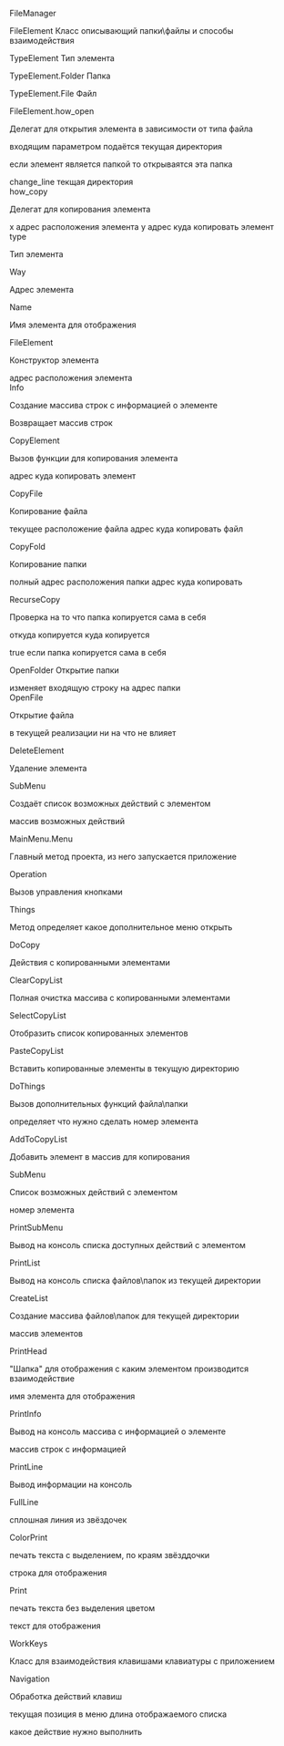 ﻿<?xml version="1.0"?>

<doc>

<assembly>

<name>FileManager</name>

</assembly>

<members>

<member name="T:FileManager.FileElement">

<summary>

FileElement Класс описывающий папки\файлы и способы взаимодействия

</summary>

</member>

<member name="T:FileManager.FileElement.TypeElement">

<summary>

TypeElement Тип элемента

</summary>

</member>

<member name="F:FileManager.FileElement.TypeElement.Folder">

<summary>

TypeElement.Folder Папка

</summary>

</member>

<member name="F:FileManager.FileElement.TypeElement.File">

<summary>

TypeElement.File Файл

</summary>

</member>

<member name="T:FileManager.FileElement.how\_open">

<summary>
FileElement.how_open

Делегат для открытия элемента в зависимости от типа файла

входящим параметром подаётся текущая директория

если элемент является папкой то открываятся эта папка

</summary>

<param name="change\_line">change_line текщая директория</param>

</member>

<member name="T:FileManager.FileElement.how\_copy">

<summary>
how_copy

Делегат для копирования элемента

</summary>

<param name="x">x адрес расположения элемента</param>

<param name="y">y адрес куда копировать элемент</param>

</member>

<member name="P:FileManager.FileElement.type">

<summary>
type

Тип элемента

</summary>

</member>

<member name="P:FileManager.FileElement.Way">

<summary>
Way

Адрес элемента

</summary>

</member>

<member name="P:FileManager.FileElement.Name">

<summary>
Name

Имя элемента для отображения

</summary>

</member>

<member name="M:FileManager.FileElement.#ctor(System.String)">

<summary>
FileElement

Конструктор элемента

</summary>

<param name="path">адрес расположения элемента</param>

</member>

<member name="M:FileManager.FileElement.Info">

<summary>
Info

Создание массива строк с информацией о элементе

</summary>

<returns>Возвращает массив строк</returns>

</member>

<member name="M:FileManager.FileElement.CopyElement(System.String)">

<summary>

CopyElement

Вызов функции для копирования элемента

</summary>

<param name="new\_way">адрес куда копировать элемент</param>

</member>

<member name="M:FileManager.FileElement.CopyFile(System.String,System.String)">

<summary>

CopyFile

Копирование файла

</summary>

<param name="old\_way">текущее расположение файла</param>

<param name="new\_way">адрес куда копировать файл</param>

</member>

<member name="M:FileManager.FileElement.CopyFold(System.String,System.String)">

<summary>

CopyFold

Копирование папки

</summary>

<param name="startdir">полный адрес расположения папки</param>

<param name="newdir">адрес куда копировать</param>

</member>

<member name="M:FileManager.FileElement.RecurseCopy(System.String,System.String)">

<summary>

RecurseCopy

Проверка на то что папка копируется сама в себя

</summary>

<param name="start">откуда копируется</param>

<param name="end">куда копируется</param>

<returns>true  если папка копируется сама в себя</returns>

</member>

<member name="M:FileManager.FileElement.OpenFolder(System.String@)">

<summary>

OpenFolder Открытие папки

</summary>

<param name="change\_line">изменяет входящую строку на адрес папки</param>

</member>

<member name="M:FileManager.FileElement.OpenFile(System.String@)">

<summary>
OpenFile

Открытие файла

</summary>

<param name="change\_line">в текущей реализации ни на что не влияет</param>

</member>

<member name="M:FileManager.FileElement.DeleteElement">

<summary>

DeleteElement

Удаление элемента

</summary>

</member>

<member name="M:FileManager.FileElement.SubMenu">

<summary>

SubMenu

Создаёт список возможных действий с элементом

</summary>

<returns>массив возможных действий</returns>

</member>

<member name="M:FileManager.MainMenu.Menu">

<summary>

MainMenu.Menu

Главный метод проекта, из него запускается приложение

</summary>

</member>

<member name="M:FileManager.MainMenu.Operation">

<summary>

Operation

Вызов управления кнопками

</summary>

</member>

<member name="M:FileManager.MainMenu.Things">

<summary>

Things

Метод определяет какое дополнительное меню открыть

</summary>

</member>

<member name="M:FileManager.MainMenu.DoCopy">

<summary>

DoCopy

Действия с копированными элементами

</summary>

</member>

<member name="M:FileManager.MainMenu.ClearCopyList">

<summary>

ClearCopyList

Полная очистка массива с копированными элементами

</summary>

</member>

<member name="M:FileManager.MainMenu.SelectCopyList">

<summary>

SelectCopyList

Отобразить список копированных элементов

</summary>

</member>

<member name="M:FileManager.MainMenu.PasteCopyList">

<summary>

PasteCopyList

Вставить копированные элементы в текущую директорию

</summary>

</member>

<member name="M:FileManager.MainMenu.DoThings(System.String,System.Int32)">

<summary>

DoThings

Вызов дополнительных функций файла\папки

</summary>

<param name="todo">определяет что нужно сделать</param>

<param name="position">номер элемента</param>

</member>

<member name="M:FileManager.MainMenu.AddToCopyList(FileManager.FileElement)">

<summary>

AddToCopyList

Добавить элемент в массив для копирования

</summary>

<param name="file\_to\_copy"></param>

</member>

<member name="M:FileManager.MainMenu.SubMenu(System.Int32)">

<summary>

SubMenu

Список возможных действий с элементом

</summary>

<param name="position">номер элемента</param>

<returns></returns>

</member>

<member name="M:FileManager.MainMenu.PrintSubMenu(System.String[0:,0:],System.String)">

<summary>

PrintSubMenu

Вывод на консоль списка доступных действий  с элементом

</summary>

<param name="array"></param>

<param name="element\_name"></param>

</member>

<member name="M:FileManager.MainMenu.PrintList">

<summary>

PrintList

Вывод на консоль списка файлов\папок из текущей директории

</summary>

</member>

<member name="M:FileManager.MainMenu.CreateList">

<summary>

CreateList

Создание массива файлов\папок для текущей директории

</summary>

<returns>массив элементов</returns>

</member>

<member name="M:FileManager.MainMenu.PrintHead(System.String)">

<summary>

PrintHead

"Шапка" для отображения с каким элементом производится взаимодействие

</summary>

<param name="directory">имя элемента для отображения</param>

</member>

<member name="M:FileManager.MainMenu.PrintInfo(System.String[])">

<summary>

PrintInfo

Вывод на консоль массива с информацией о элементе

</summary>

<param name="info">массив строк с информацией</param>

</member>

<member name="T:FileManager.PrintLine">

<summary>

PrintLine

Вывод информации на консоль

</summary>

</member>

<member name="M:FileManager.PrintLine.FullLine">

<summary>

FullLine

сплошная линия из звёздочек

</summary>

</member>

<member name="M:FileManager.PrintLine.ColorPrint(System.String)">

<summary>

ColorPrint

печать текста с выделением, по краям звёзддочки

</summary>

<param name="string\_for\_print">строка для отображения</param>

</member>

<member name="M:FileManager.PrintLine.Print(System.String)">

<summary>

Print

печать текста без выделения цветом

</summary>

<param name="string\_for\_print">текст для отображения</param>

</member>

<member name="T:FileManager.WorkKeys">

<summary>

WorkKeys

Класс для взаимодействия клавишами клавиатуры с приложением

</summary>

</member>

<member name="M:FileManager.WorkKeys.Navigation(System.Int32@,System.Int32)">

<summary>

Navigation

Обработка действий клавиш

</summary>

<param name="select\_position">текущая позиция в меню</param>

<param name="menu\_len">длина отображаемого списка</param>

<returns>какое действие нужно выполнить</returns>

</member>

</members>

</doc>

